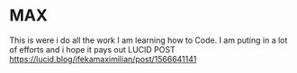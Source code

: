 # MAX
This is were i do all the work
I am learning how to Code. I am puting in a lot of efforts and i hope it pays out 
LUCID POST https://lucid.blog/ifekamaximilian/post/1566641141
